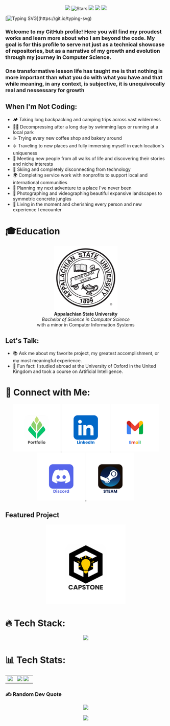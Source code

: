 <p align="center">
 <img src="https://img.shields.io/github/last-commit/CStre/CStre" />
 <img src="https://img.shields.io/github/stars/CStre?style=flat&logo=github" alt="Stars"/>
 <img src="https://img.shields.io/github/followers/CStre?style=flat&logo=github"/>
 <img src="https://img.shields.io/badge/status-up-brightgreen"/>
 <img src="https://visitor-badge.laobi.icu/badge?page_id=CStre"/>
</p>

[![Typing SVG](https://readme-typing-svg.herokuapp.com?font=Poppins&weight=700&size=36&pause=1000&color=00DEB7&vCenter=true&repeat=true&random=true&width=447&height=73&lines=%F0%9F%91%8B+Hi%2C+I'm+Collin!)](https://git.io/typing-svg)

### Welcome to my GitHub profile! Here you will find my proudest works and learn more about who I am beyond the code. My goal is for this profile to serve not just as a technical showcase of repositories, but as a narrative of my growth and evolution through my journey in Computer Science.

### One transformative lesson life has taught me is that nothing is more important than what you do with what you have and that while meaning, in any context, is subjective, it is unequivocally real and nessessary for growth

## When I'm Not Coding:
- 🏕️ Taking long backpacking and camping trips across vast wilderness
- 🏊‍♂️ Decompressing after a long day by swimming laps or running at a local park 
- ☕ Trying every new coffee shop and bakery around
- ✈️ Traveling to new places and fully immersing myself in each location's uniqueness
- 🤝 Meeting new people from all walks of life and discovering their stories and niche interests
- 🎿 Skiing and completely disconnecting from technology
- 🌍 Completing service work with nonprofits to support local and international communities
- 📅 Planning my next adventure to a place I've never been
- 📸 Photographing and videographing beautiful expansive landscapes to symmetric concrete jungles
- 🌟 Living in the moment and cherishing every person and new experience I encounter

# 🎓Education
<p align="center">
  <img src="appstate.svg" alt="Appalachian State University Logo" width="200"/>
  <br>
  <strong>Appalachian State University</strong>
  <br>
  <em>Bachelor of Science in Computer Science</em>
  <br>
  with a minor in Computer Information Systems
</p>


## Let's Talk:
- 📚 Ask me about my favorite project, my greatest accomplishment, or my most meaningful experience.
- 🎉 Fun fact: I studied abroad at the University of Oxford in the United Kingdom and took a course on Artificial Intelligence.

# 🚀 Connect with Me:
<p align="center">
  <a href="https://www.collinstreitman.com/">
    <img src="./portfolio.svg" alt="Portfolio" width="150" />
  </a>
  <a href="https://www.linkedin.com/in/collinstreitman/">
    <img src="./linkedin.svg" alt="LinkedIn" width="150" />
  </a>
  <a href="mailto:collinm.streitman@gmail.com">
    <img src="./email.svg" alt="Email" width="150" />
  </a>
  <a href="https://discordapp.com/users/811296358916685855">
    <img src="./discord.svg" alt="Discord" width="150" />
  </a>
  <a href="https://steamcommunity.com/id/collin-streitman/">
    <img src="./steam.svg" alt="Steam" width="150" />
  </a>
</p>



## Featured Project
<p align="center">
  <a href="https://www.buildingbetteralgorithms.com/">
    <img src="./capstone.svg" alt="Capstone" width="250" />
  </a>
</p>


# 🔥 Tech Stack:
<p align="center">
  <a href="https://skillicons.dev">
    <img src="https://skillicons.dev/icons?i=c,cpp,haskell,html,htmx,java,js,python,r,ts,aws,gcp,github,angular,django,express,nodejs,npm,pug,react,php,mongodb,mysql,sass,postgresql,figma,powershell,ae,au,apple,bash,css,discord,eclipse,git,gitlab,gmail,ai,linux,ps,pr,visualstudio,vscode,windows" />
  </a>
</p>





# 📊 Tech Stats:
<p align="center">
  <table>
    <tr>
      <td rowspan="3" width="35%" border="none">
        <img src="https://github-readme-stats.vercel.app/api/top-langs/?username=CStre&layout=donut-vertical&langs_count=18" style="height: 100%;" />
      </td>
      <td align="left" border="none">
        <img src="https://github-readme-stats.vercel.app/api?username=CStre&theme=swift&hide_border=true&include_all_commits=false&count_private=false" style="width: 100%;" />
        <img src="https://github-readme-streak-stats.herokuapp.com/?user=CStre&theme=swift&hide_border=true" style="width: 100%;" />
      </td>
    </tr>
  </table>
</p>


### ✍️ Random Dev Quote
<p align="center">
  <img src="https://quotes-github-readme.vercel.app/api?type=vertical&theme=light" style="width: 40%;" />
</p>



<p align="center">
     <img src="https://capsule-render.vercel.app/api?type=waving&height=170&color=gradient&reversal=false&section=footer"/>
</p>

